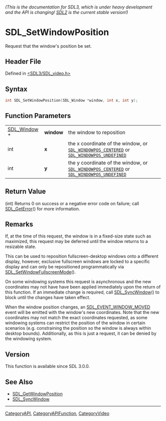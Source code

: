###### (This is the documentation for SDL3, which is under heavy development and the API is changing! [SDL2](https://wiki.libsdl.org/SDL2/) is the current stable version!)
# SDL_SetWindowPosition

Request that the window's position be set.

## Header File

Defined in [<SDL3/SDL_video.h>](https://github.com/libsdl-org/SDL/blob/main/include/SDL3/SDL_video.h)

## Syntax

```c
int SDL_SetWindowPosition(SDL_Window *window, int x, int y);
```

## Function Parameters

|                            |            |                                                                                                                                               |
| -------------------------- | ---------- | --------------------------------------------------------------------------------------------------------------------------------------------- |
| [SDL_Window](SDL_Window) * | **window** | the window to reposition                                                                                                                      |
| int                        | **x**      | the x coordinate of the window, or [`SDL_WINDOWPOS_CENTERED`](SDL_WINDOWPOS_CENTERED) or [`SDL_WINDOWPOS_UNDEFINED`](SDL_WINDOWPOS_UNDEFINED) |
| int                        | **y**      | the y coordinate of the window, or [`SDL_WINDOWPOS_CENTERED`](SDL_WINDOWPOS_CENTERED) or [`SDL_WINDOWPOS_UNDEFINED`](SDL_WINDOWPOS_UNDEFINED) |

## Return Value

(int) Returns 0 on success or a negative error code on failure; call
[SDL_GetError](SDL_GetError)() for more information.

## Remarks

If, at the time of this request, the window is in a fixed-size state such
as maximized, this request may be deferred until the window returns to a
resizable state.

This can be used to reposition fullscreen-desktop windows onto a different
display, however, exclusive fullscreen windows are locked to a specific
display and can only be repositioned programmatically via
[SDL_SetWindowFullscreenMode](SDL_SetWindowFullscreenMode)().

On some windowing systems this request is asynchronous and the new
coordinates may not have have been applied immediately upon the return of
this function. If an immediate change is required, call
[SDL_SyncWindow](SDL_SyncWindow)() to block until the changes have taken
effect.

When the window position changes, an
[SDL_EVENT_WINDOW_MOVED](SDL_EVENT_WINDOW_MOVED) event will be emitted with
the window's new coordinates. Note that the new coordinates may not match
the exact coordinates requested, as some windowing systems can restrict the
position of the window in certain scenarios (e.g. constraining the position
so the window is always within desktop bounds). Additionally, as this is
just a request, it can be denied by the windowing system.

## Version

This function is available since SDL 3.0.0.

## See Also

- [SDL_GetWindowPosition](SDL_GetWindowPosition)
- [SDL_SyncWindow](SDL_SyncWindow)

----
[CategoryAPI](CategoryAPI), [CategoryAPIFunction](CategoryAPIFunction), [CategoryVideo](CategoryVideo)

